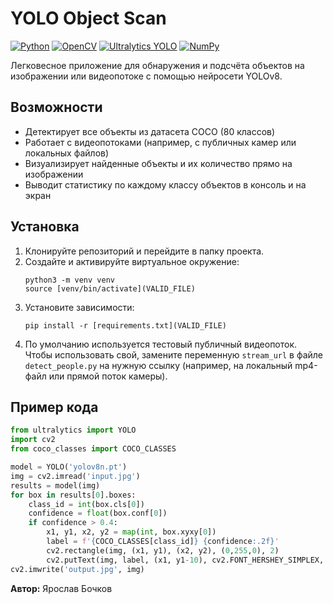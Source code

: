 # YOLO Object Scan

[![Python](https://img.shields.io/badge/Python-3.9%2B-blue?logo=python)](https://www.python.org/)
[![OpenCV](https://img.shields.io/badge/OpenCV-4.x-green?logo=opencv)](https://opencv.org/)
[![Ultralytics YOLO](https://img.shields.io/badge/Ultralytics-YOLOv8-orange?logo=yolo)](https://github.com/ultralytics/ultralytics)
[![NumPy](https://img.shields.io/badge/NumPy-1.26.x-blueviolet?logo=numpy)](https://numpy.org/)

Легковесное приложение для обнаружения и подсчёта объектов на изображении или видеопотоке с помощью нейросети YOLOv8.

## Возможности

- Детектирует все объекты из датасета COCO (80 классов)
- Работает с видеопотоками (например, с публичных камер или локальных файлов)
- Визуализирует найденные объекты и их количество прямо на изображении
- Выводит статистику по каждому классу объектов в консоль и на экран

## Установка

1. Клонируйте репозиторий и перейдите в папку проекта.
2. Создайте и активируйте виртуальное окружение:
    ```
    python3 -m venv venv
    source [venv/bin/activate](VALID_FILE)
    ```
3. Установите зависимости:
    ```
    pip install -r [requirements.txt](VALID_FILE)
    ```
3. По умолчанию используется тестовый публичный видеопоток. Чтобы использовать свой, замените переменную `stream_url` в файле `detect_people.py` на нужную ссылку (например, на локальный mp4-файл или прямой поток камеры).

## Пример кода

```python
from ultralytics import YOLO
import cv2
from coco_classes import COCO_CLASSES

model = YOLO('yolov8n.pt')
img = cv2.imread('input.jpg')
results = model(img)
for box in results[0].boxes:
    class_id = int(box.cls[0])
    confidence = float(box.conf[0])
    if confidence > 0.4:
        x1, y1, x2, y2 = map(int, box.xyxy[0])
        label = f'{COCO_CLASSES[class_id]} {confidence:.2f}'
        cv2.rectangle(img, (x1, y1), (x2, y2), (0,255,0), 2)
        cv2.putText(img, label, (x1, y1-10), cv2.FONT_HERSHEY_SIMPLEX, 0.9, (0,255,0), 2)
cv2.imwrite('output.jpg', img)
```

**Автор:** Ярослав Бочков